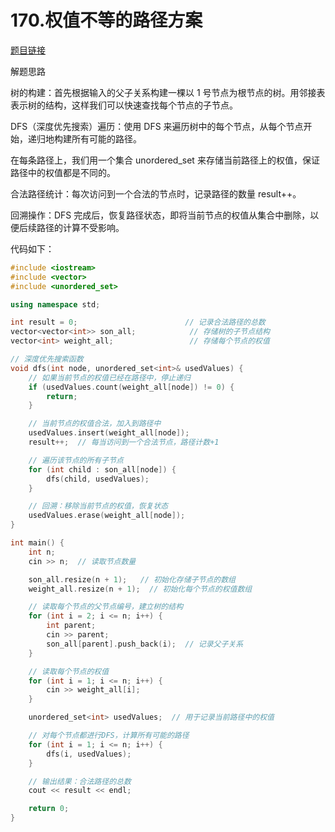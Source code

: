 
# 170.权值不等的路径方案 

[题目链接](https://kamacoder.com/problempage.php?pid=1248)

解题思路

树的构建：首先根据输入的父子关系构建一棵以 1 号节点为根节点的树。用邻接表表示树的结构，这样我们可以快速查找每个节点的子节点。

DFS（深度优先搜索）遍历：使用 DFS 来遍历树中的每个节点，从每个节点开始，递归地构建所有可能的路径。

在每条路径上，我们用一个集合 unordered_set 来存储当前路径上的权值，保证路径中的权值都是不同的。

合法路径统计：每次访问到一个合法的节点时，记录路径的数量 result++。

回溯操作：DFS 完成后，恢复路径状态，即将当前节点的权值从集合中删除，以便后续路径的计算不受影响。

代码如下：

```CPP
#include <iostream>
#include <vector>
#include <unordered_set>

using namespace std;

int result = 0;                        // 记录合法路径的总数
vector<vector<int>> son_all;            // 存储树的子节点结构
vector<int> weight_all;                 // 存储每个节点的权值

// 深度优先搜索函数
void dfs(int node, unordered_set<int>& usedValues) {
    // 如果当前节点的权值已经在路径中，停止递归
    if (usedValues.count(weight_all[node]) != 0) {
        return;
    }

    // 当前节点的权值合法，加入到路径中
    usedValues.insert(weight_all[node]);
    result++;  // 每当访问到一个合法节点，路径计数+1

    // 遍历该节点的所有子节点
    for (int child : son_all[node]) {
        dfs(child, usedValues);
    }

    // 回溯：移除当前节点的权值，恢复状态
    usedValues.erase(weight_all[node]);
}

int main() {
    int n;
    cin >> n;  // 读取节点数量

    son_all.resize(n + 1);   // 初始化存储子节点的数组
    weight_all.resize(n + 1);  // 初始化每个节点的权值数组

    // 读取每个节点的父节点编号，建立树的结构
    for (int i = 2; i <= n; i++) {
        int parent;
        cin >> parent;
        son_all[parent].push_back(i);  // 记录父子关系
    }

    // 读取每个节点的权值
    for (int i = 1; i <= n; i++) {
        cin >> weight_all[i];
    }

    unordered_set<int> usedValues;  // 用于记录当前路径中的权值

    // 对每个节点都进行DFS，计算所有可能的路径
    for (int i = 1; i <= n; i++) {
        dfs(i, usedValues);
    }

    // 输出结果：合法路径的总数
    cout << result << endl;

    return 0;
}

```
